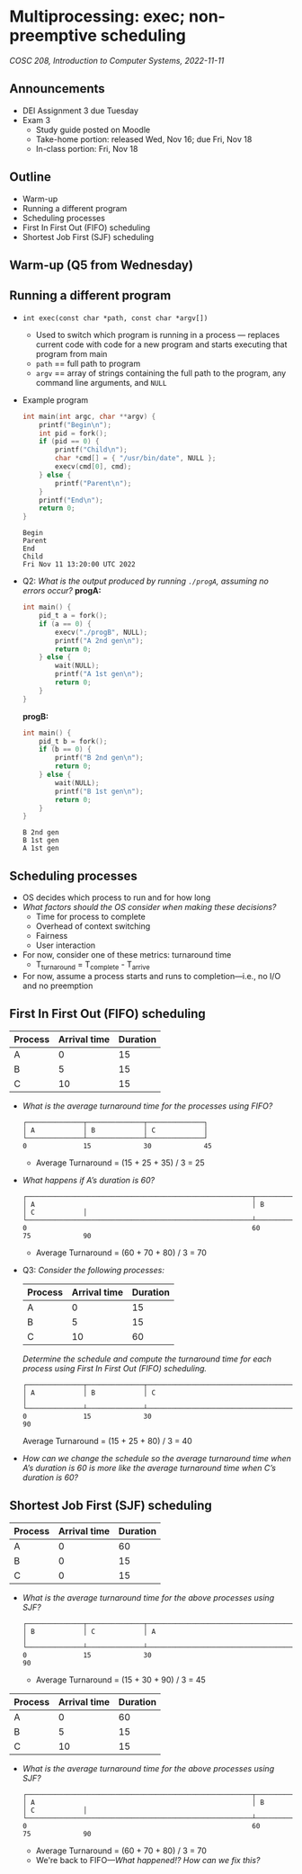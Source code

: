 # Multiprocessing: exec; non-preemptive scheduling
_COSC 208, Introduction to Computer Systems, 2022-11-11_

## Announcements
* DEI Assignment 3 due Tuesday
* Exam 3
    * Study guide posted on Moodle
    * Take-home portion: released Wed, Nov 16; due Fri, Nov 18
    * In-class portion: Fri, Nov 18 

## Outline
* Warm-up
* Running a different program
* Scheduling processes
* First In First Out (FIFO) scheduling
* Shortest Job First (SJF) scheduling

## Warm-up (Q5 from Wednesday)


## Running a different program
* `int exec(const char *path, const char *argv[])`
    * Used to switch which program is running in a process — replaces current code with code for a new program and starts executing that program from main
    * `path` == full path to program
    * `argv` == array of strings containing the full path to the program, any command line arguments, and `NULL`
* Example program
    ```C
    int main(int argc, char **argv) {
        printf("Begin\n");
        int pid = fork();
        if (pid == 0) {
            printf("Child\n");
            char *cmd[] = { "/usr/bin/date", NULL };
            execv(cmd[0], cmd);
        } else {
            printf("Parent\n");
        }
        printf("End\n");
        return 0;
    }
    ```
    ```
    Begin
    Parent
    End 
    Child
    Fri Nov 11 13:20:00 UTC 2022
    ```

* Q2: _What is the output produced by running `./progA`, assuming no errors occur?_
    **progA:**
    ```C
    int main() {
        pid_t a = fork();
        if (a == 0) {
            execv("./progB", NULL);
            printf("A 2nd gen\n");
            return 0;
        } else {
            wait(NULL);
            printf("A 1st gen\n");
            return 0;
        }
    }
    ```
    **progB:**
    ```C
    int main() {
        pid_t b = fork();
        if (b == 0) {
            printf("B 2nd gen\n");
            return 0;
        } else {
            wait(NULL);
            printf("B 1st gen\n");
            return 0;
        }
    }
    ```
    ```
    B 2nd gen
    B 1st gen
    A 1st gen
    ```

## Scheduling processes
* OS decides which process to run and for how long
* _What factors should the OS consider when making these decisions?_
    * Time for process to complete
    * Overhead of context switching
    * Fairness
    * User interaction
* For now, consider one of these metrics: turnaround time
    * T<sub>turnaround</sub> = T<sub>complete</sub> - T<sub>arrive</sub>
* For now, assume a process starts and runs to completion—i.e., no I/O and no preemption

## First In First Out (FIFO) scheduling

| Process | Arrival time | Duration | 
|---------|--------------|----------|
| A       | 0            | 15       |
| B       | 5            | 15       |
| C       | 10           | 15       |

* _What is the average turnaround time for the processes using FIFO?_
    ```
    ┌──────────────┬──────────────┬──────────────┐
    │ A            │ B            │ C            │
    └──────────────┴──────────────┴──────────────┘
    0              15             30             45
    ```
    * Average Turnaround = (15 + 25 + 35) / 3 = 25
* _What happens if A’s duration is 60?_
    ```
    ┌────────────────────────────────────────────────────────┬──────────────┬──────────────┐
    │ A                                                      │ B            │ C            │
    └────────────────────────────────────────────────────────┴──────────────┴──────────────┘
    0                                                        60             75             90
    ```
    * Average Turnaround = (60 + 70 + 80) / 3 = 70
* Q3: _Consider the following processes:_

    | Process | Arrival time | Duration | 
    |---------|--------------|----------|
    | A       | 0            | 15       |
    | B       | 5            | 15       |
    | C       | 10           | 60       |

    _Determine the schedule and compute the turnaround time for each process using First In First Out (FIFO) scheduling._
    ```
    ┌──────────────┬──────────────┬────────────────────────────────────────────────────────┐
    │ A            │ B            │ C                                                      │
    └──────────────┴──────────────┴────────────────────────────────────────────────────────┘
    0              15             30                                                       90
    ```
    Average Turnaround = (15 + 25 + 80) / 3 = 40
* _How can we change the schedule so the average turnaround time when A’s duration is 60 is more like the average turnaround time when C’s duration is 60?_

## Shortest Job First (SJF) scheduling

| Process | Arrival time | Duration | 
|---------|--------------|----------|
| A       | 0            | 60       |
| B       | 0            | 15       |
| C       | 0            | 15       |

* _What is the average turnaround time for the above processes using SJF?_
    ```
    ┌──────────────┬──────────────┬────────────────────────────────────────────────────────┐
    │ B            │ C            │ A                                                      │
    └──────────────┴──────────────┴────────────────────────────────────────────────────────┘
    0              15             30                                                       90
    ```
    * Average Turnaround = (15 + 30 + 90) / 3 = 45

| Process | Arrival time | Duration | 
|---------|--------------|----------|
| A       | 0            | 60       |
| B       | 5            | 15       |
| C       | 10            | 15       |

* _What is the average turnaround time for the above processes using SJF?_
    ```
    ┌────────────────────────────────────────────────────────┬──────────────┬──────────────┐
    │ A                                                      │ B            │ C            │
    └────────────────────────────────────────────────────────┴──────────────┴──────────────┘
    0                                                        60             75             90
    ```
    * Average Turnaround = (60 + 70 + 80) / 3 = 70
    * We're back to FIFO—_What happened!? How can we fix this?_
